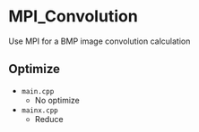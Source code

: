 # MPI_Convolution
Use MPI for a BMP image convolution calculation

## Optimize

* `main.cpp`
  * No optimize
* `mainx.cpp`
  * Reduce 


